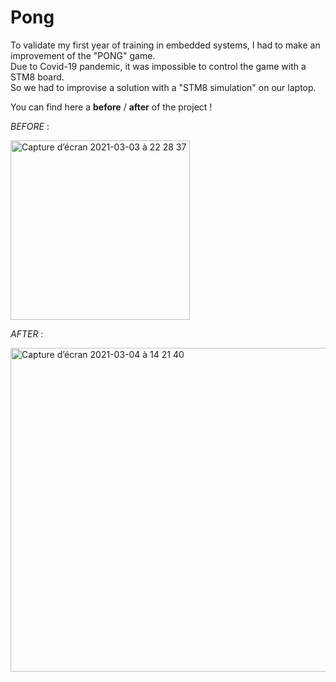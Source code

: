 # Pong

To validate my first year of training in embedded systems, I had to make an improvement of the "PONG" game.<br>
Due to Covid-19 pandemic, it was impossible to control the game with a STM8 board.<br>
So we had to improvise a solution with a "STM8 simulation" on our laptop.

You can find here a **before** / **after** of the project !

_BEFORE_ : 

<img width="287" alt="Capture d’écran 2021-03-03 à 22 28 37" src="https://user-images.githubusercontent.com/54947603/109879321-ba16b400-7c75-11eb-91a1-95cb2b817c41.png">


_AFTER_ : 

<img width="518" alt="Capture d’écran 2021-03-04 à 14 21 40" src="https://user-images.githubusercontent.com/54947603/109970402-4a480e00-7cf5-11eb-98c7-1a124f420d3b.png">
